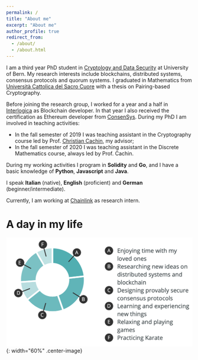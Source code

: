 ```yaml
---
permalink: /
title: "About me"
excerpt: "About me"
author_profile: true
redirect_from: 
  - /about/
  - /about.html
---
```


I am a third year PhD student in [Cryptology and Data Security](https://crypto.unibe.ch) at University of Bern. My research interests include blockchains, distributed systems, consensus protocols and quorum systems. I graduated in Mathematics from [Università Cattolica del Sacro Cuore](https://brescia.unicatt.it/facolta/scienze-matematiche-fisiche-e-naturali?rdeLocaleAttr=en) with a thesis on Pairing-based Cryptography. 

Before joining the research group, I worked for a year and a half in [Interlogica](https://www.interlogica.it/en/) as Blockchain developer. In that year I also received the certification as Ethereum developer from [ConsenSys](https://consensys.net/academy/bootcamp/). During my PhD I am involved in teaching activities: 

- In the fall semester of 2019 I was teaching assistant in the Cryptography course led by Prof. [Christian Cachin](https://crypto.unibe.ch/cc/), my advisor; 
- In the fall semester of 2020 I was teaching assistant in the Discrete Mathematics course, always led by Prof. Cachin. 

During my working activities I program in **Solidity** and **Go**, and I have a basic knowledge of **Python**, **Javascript** and **Java**. 

I speak **Italian** (native), **English** (proficient) and **German** (beginner/intermediate). 

Currently, I am working at [Chainlink](https://chainlinklabs.com) as research intern.

# A day in my life

![Day](/images/daylife.png){: width="60%" .center-image}

